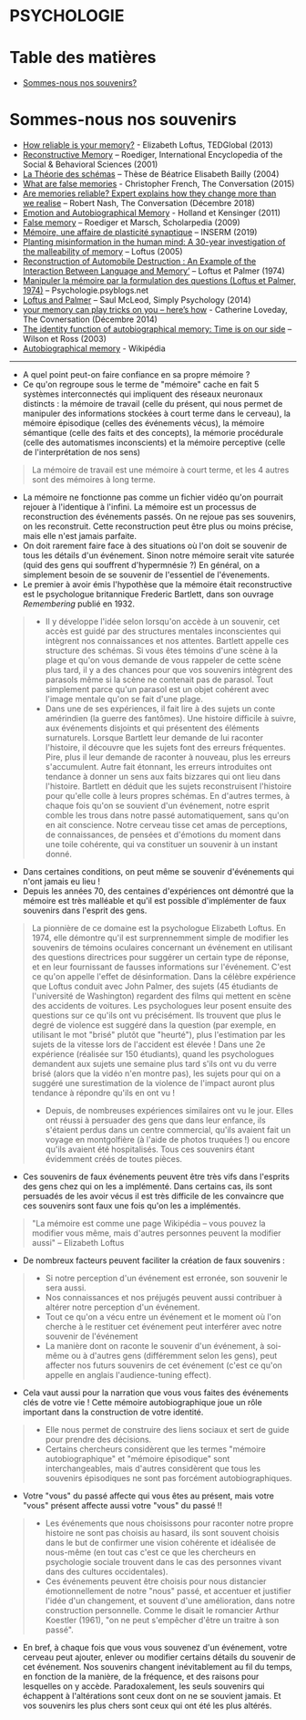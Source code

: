 # PSYCHOLOGIE

# Table des matières

- [Sommes-nous nos souvenirs?](#Sommes-nous-nos-souvenirs)

# Sommes-nous nos souvenirs

- [How reliable is your memory?](https://www.ted.com/talks/elizabeth_loftus_the_fiction_of_memory#t-1034905)  - Elizabeth Loftus, TEDGlobal (2013)
- [Reconstructive Memory](https://www.sciencedirect.com/science/article/pii/B0080430767015217) – Roediger, International Encyclopedia of the Social & Behavioral Sciences (2001)
- [La Théorie des schémas](http://theses.univ-lyon2.fr/documents/getpart.php?id=lyon2.2004.bailly_b&part=87689) – Thèse de Béatrice Elisabeth Bailly (2004)
- [What are false memories](https://theconversation.com/explainer-what-are-false-memories-49454) - Christopher French, The Conversation (2015)
- [Are memories reliable? Expert explains how they change more than we realise](https://theconversation.com/are-memories-reliable-expert-explains-how-they-change-more-than-we-realise-106461) – Robert Nash, The Conversation (Décembre 2018)
- [Emotion and Autobiographical Memory](https://www.ncbi.nlm.nih.gov/pmc/articles/PMC2852439/) - Holland et Kensinger (2011)
- [False memory](http://www.scholarpedia.org/article/False_memory) – Roediger et Marsch, Scholarpedia (2009)
- [Mémoire, une affaire de plasticité synaptique](https://www.inserm.fr/information-en-sante/dossiers-information/memoire) – INSERM (2019)
- [Planting misinformation in the human mind: A 30-year investigation of the malleability of memory](http://learnmem.cshlp.org/content/12/4/361.short) – Loftus (2005)
- [Reconstruction of Automobile Destruction : An Example of the Interaction Between Language and Memory’](https://webfiles.uci.edu/eloftus/LoftusPalmer74.pdf) – Loftus et Palmer (1974)
- [Manipuler la mémoire par la formulation des questions (Loftus et Palmer, 1974)](http://psychologie.psyblogs.net/2012/02/manipuler-la-memoire-par-la-formulation.html) – Psychologie.psyblogs.net
- [Loftus and Palmer](https://www.simplypsychology.org/loftus-palmer.html) – Saul McLeod, Simply Psychology (2014)
- [your memory can play tricks on you – here’s how](https://theconversation.com/serial-your-memory-can-play-tricks-on-you-heres-how-34827) - Catherine Loveday, The Covnersation (Décembre 2014)
- [The identity function of autobiographical memory: Time is on our side](https://www.tandfonline.com/doi/abs/10.1080/741938210) – Wilson et Ross (2003)
- [Autobiographical memory](https://en.wikipedia.org/wiki/Autobiographical_memory) - Wikipédia

---

- A quel point peut-on faire confiance en sa propre mémoire ?
- Ce qu'on regroupe sous le terme de "mémoire" cache en fait 5 systèmes interconnectés qui impliquent des réseaux neuronaux distincts : la mémoire de travail (celle du présent, qui nous permet de manipuler des informations stockées à court terme dans le cerveau), la mémoire épisodique (celles des événements vécus), la mémoire sémantique (celle des faits et des concepts), la mémorie procédurale (celle des automatismes inconscients) et la mémoire perceptive (celle de l'interprétation de nos sens)
> La mémoire de travail est une mémoire à court terme, et les 4 autres sont des mémoires à long terme.
- La mémoire ne fonctionne pas comme un fichier vidéo qu'on pourrait rejouer à l'identique à l'infini. La mémoire est un processus de reconstruction des événements passés. On ne rejoue pas ses souvenirs, on les reconstruit. Cette reconstruction peut être plus ou moins précise, mais elle n'est jamais parfaite.
- On doit rarement faire face à des situations où l'on doit se souvenir de tous les détails d'un événement. Sinon notre mémoire serait vite saturée (quid des gens qui souffrent d'hypermnésie ?) En général, on a simplement besoin de se souvenir de l'essentiel de l'évenements.
- Le premier à avoir émis l'hypothèse que la mémoire était reconstructive est le psychologue britannique Frederic Bartlett, dans son ouvrage *Remembering* publié en 1932.
> * Il y développe l'idée selon lorsqu'on accède à un souvenir, cet accès est guidé par des structures mentales inconscientes qui intègrent nos connaissances et nos attentes. Bartlett appelle ces structure des schémas. Si vous êtes témoins d'une scène à la plage et qu'on vous demande de vous rappeler de cette scène plus tard, il y a des chances pour que vos souvenirs intègrent des parasols même si la scène ne contenait pas de parasol. Tout simplement parce qu'un parasol est un objet cohérent avec  l'image mentale qu'on se fait d'une plage.
> * Dans une de ses expériences, il fait lire à des sujets un conte amérindien (la guerre des fantômes). Une histoire difficile à suivre, aux événements disjoints et qui présentent des éléments surnaturels. Lorsque Bartlett leur demande de lui raconter l'histoire, il découvre que les sujets font des erreurs fréquentes. Pire, plus il leur demande de raconter à nouveau, plus les erreurs s'accumulent. Autre fait étonnant, les erreurs introduites ont tendance à donner un sens aux faits bizzares qui ont lieu dans l'histoire. Bartlett en déduit que les sujets reconstruisent l'histoire pour qu'elle colle à leurs propres schémas. En d'autres termes, à chaque fois qu'on se souvient d'un événement, notre esprit comble les trous dans notre passé automatiquement, sans qu'on en ait conscience. Notre cerveau tisse cet amas de perceptions, de connaissances, de pensées et d'émotions du moment dans une toile cohérente, qui va constituer un souvenir à un instant donné.
- Dans certaines conditions, on peut même se souvenir d'événements qui n'ont jamais eu lieu !
- Depuis les années 70, des centaines d'expériences ont démontré que la mémoire est très malléable et qu'il est possible d'implémenter de faux souvenirs dans l'esprit des gens.
> La pionnière de ce domaine est la psychologue Elizabeth Loftus. En 1974, elle démontre qu'il est surprennemment simple de modifier les souvenirs de témoins oculaires concernant un événement en utilisant des questions directrices pour suggérer un certain type de réponse, et en leur fournissant de fausses informations sur l'événement. C'est ce qu'on appelle l'effet de désinformation. Dans la célèbre expérience que Loftus conduit avec John Palmer, des sujets (45 étudiants de l'université de Washington) regardent des films qui mettent en scène des accidents de voitures. Les psychologues leur posent ensuite des questions sur ce qu'ils ont vu précisément. Ils trouvent que plus le degré de violence est suggéré dans la question (par exemple, en utilisant le mot "brisé" plutôt que  "heurté"), plus l'estimation par les sujets de la vitesse lors de l'accident est élevée ! Dans une 2e expérience (réalisée sur 150 étudiants), quand les psychologues demandent aux sujets une semaine plus tard s'ils ont vu du verre brisé (alors que la vidéo n'en montre pas), les sujets pour qui on a suggéré une surestimation de la violence de l'impact auront plus tendance à répondre qu'ils en ont vu !
> * Depuis, de nombreuses expériences similaires ont vu le jour. Elles ont réussi à persuader des gens que dans leur enfance, ils s'étaient perdus dans un centre commercial, qu'ils avaient fait un voyage en montgolfière (à l'aide de photos truquées !) ou encore qu'ils avaient été hospitalisés. Tous ces souvenirs étant évidemment créés de toutes pièces.
- Ces souvenirs de faux événements peuvent être très vifs dans l'esprits des gens chez qui on les a implémenté. Dans certains cas, ils sont persuadés de les avoir vécus il est très difficile de les convaincre que ces souvenirs sont faux une fois qu'on les a implémentés.
> "La mémoire est comme une page Wikipédia – vous pouvez la modifier vous même, mais d'autres personnes peuvent la modifier aussi" – Elizabeth Loftus
- De nombreux facteurs peuvent faciliter la création de faux souvenirs : 
> * Si notre perception d'un événement est erronée, son souvenir le sera aussi. 
> * Nos connaissances et nos préjugés peuvent aussi contribuer à altérer notre perception d'un événement.
> * Tout ce qu'on a vécu entre un événement  et le moment où l'on cherche à le restituer cet événement peut interférer avec notre souvenir de l'événement
> * La manière dont on raconte le souvenir d'un événement, à soi-même ou à d'autres gens (différemment selon les gens), peut affecter nos futurs souvenirs de cet événement (c'est ce qu'on appelle en anglais l'audience-tuning effect).
- Cela vaut aussi pour la narration que vous vous faites des événements clés de votre vie ! Cette mémoire autobiographique joue un rôle important dans la construction de votre identité.
> * Elle nous permet de construire des liens sociaux et sert de guide pour prendre des décisions.
> * Certains chercheurs considèrent que les termes "mémoire autobiographique" et "mémoire épisodique" sont interchangeables, mais d'autres considèrent que tous les souvenirs épisodiques ne sont pas forcément autobiographiques.
- Votre "vous" du passé affecte qui vous êtes au présent, mais votre "vous" présent affecte aussi votre "vous" du passé !!
> * Les événements que nous choisissons pour raconter notre propre histoire ne sont pas choisis au hasard, ils sont souvent choisis dans le but de confirmer une vision cohérente et idéalisée de nous-même (en tout cas c'est ce que les chercheurs en psychologie sociale trouvent dans le cas des personnes vivant dans des cultures occidentales).
> * Ces événements peuvent être choisis pour nous distancier émotionnellement de notre "nous" passé, et accentuer et justifier l'idée d'un changement, et souvent d'une amélioration, dans notre construction personnelle. Comme le disait le romancier Arthur Koestler (1961), "on ne peut s'empêcher d'être un traitre à son passé".
- En bref, à chaque fois que vous vous souvenez d'un événement, votre cerveau peut ajouter, enlever ou modifier certains détails du souvenir de cet événement. Nos souvenirs changent inévitablement au fil du temps, en fonction de la manière, de la fréquence, et des raisons pour lesquelles on y accède. Paradoxalement, les seuls souvenirs qui échappent à l'altérations sont ceux dont on ne se souvient jamais. Et vos souvenirs les plus chers sont ceux qui ont été les plus altérés.
